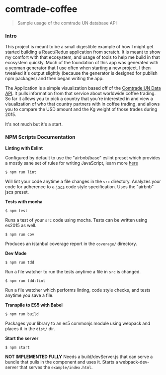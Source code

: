 # comtrade-coffee

> Sample usage of the comtrade UN database API

### Intro

This project is meant to be a small digestible example of how I might get started building a React/Redux application from scratch. It is meant to show my comfort with that ecosystem, and usage of tools to help me build in that ecosystem quickly. Much of the foundation of this app was generated with a yeoman generator that I use often when starting a new project. I then tweaked it's output slightly (because the generator is designed for publish npm packages) and then began writing the app.

The Application is a simple visualization based off of the [Comtrade UN Data API](http://comtrade.un.org/data/doc/api/). It pulls information from that service about worldwide coffee trading. So far it allows you to pick a country that you're interested in and view a visualization of who that country partners with in coffee trading, and allows you to compare the USD amount and the Kg weight of those trades during 2015.

It's not much but it's a start.

### NPM Scripts Documentation

**Linting with Eslint**

Configured by default to use the "airbnb/base" eslint preset which provides 
a mostly sane set of rules for writing JavaScript, learn more [here](https://github.com/airbnb/javascript)

`$ npm run lint`

Will lint your code anytime a file changes in the `src` directory. Analyzes your code for adherence to
a [`jscs`](http://jscs.info/) code style specification. Uses the "airbnb" jscs preset.

**Tests with mocha**

`$ npm test`

Runs a test of your `src` code using mocha. Tests can be written using es2015 as well.

`$ npm run cov`

Produces an istanbul coverage report in the `coverage/` directory.

**Dev Mode**

`$ npm run tdd`

Run a file watcher to run the tests anytime a file in `src` is changed.

`$ npm run tdd:lint`

Run a file watcher which performs linting, code style checks, and tests anytime you save a file.

**Transpile to ES5 with Babel**

`$ npm run build`

Packages your library to an es5 commonjs module using webpack and places it in the `dist/` dir.

**Start the server**

`$ npm start`

**NOT IMPLEMENTED FULLY** Needs a build/devServer.js that can serve a bundle that pulls in the component and uses it.
Starts a webpack-dev-server that serves the `example/index.html`.
